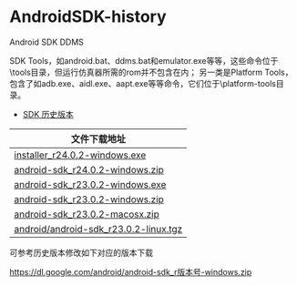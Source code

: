# AndroidSDK-history
Android SDK DDMS

SDK Tools，如android.bat、ddms.bat和emulator.exe等等，这些命令位于<sdk>\tools目录，但运行仿真器所需的rom并不包含在内；
另一类是Platform Tools，包含了如adb.exe、aidl.exe、aapt.exe等等命令，它们位于<sdk>\platform-tools目录。

- [SDK 历史版本](https://developer.android.com/studio/releases/sdk-tools)

| 文件下载地址|
|  ---- |
| [installer_r24.0.2-windows.exe](https://dl.google.com/android/installer_r24.0.2-windows.exe) |
| [android-sdk_r24.0.2-windows.zip](https://dl.google.com/android/android-sdk_r24.0.2-windows.zip) |
| [android-sdk_r23.0.2-windows.exe](http://dl.google.com/android/android-sdk_r23.0.2-windows.exe) |
| [android-sdk_r23.0.2-windows.zip](http://dl.google.com/android/android-sdk_r23.0.2-windows.zip) |
| [android-sdk_r23.0.2-macosx.zip](http://dl.google.com/android/android-sdk_r23.0.2-macosx.zip) |
| [android/android-sdk_r23.0.2-linux.tgz](http://dl.google.com/android/android-sdk_r23.0.2-linux.tgz) |

可参考历史版本修改如下对应的版本下载

https://dl.google.com/android/android-sdk_r版本号-windows.zip
